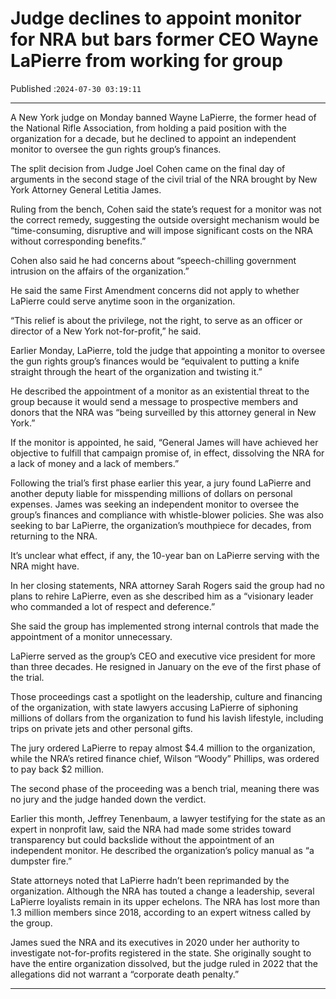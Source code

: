 # Judge declines to appoint monitor for NRA but bars former CEO Wayne LaPierre from working for group

Published :`2024-07-30 03:19:11`

---

A New York judge on Monday banned Wayne LaPierre, the former head of the National Rifle Association, from holding a paid position with the organization for a decade, but he declined to appoint an independent monitor to oversee the gun rights group’s finances.

The split decision from Judge Joel Cohen came on the final day of arguments in the second stage of the civil trial of the NRA brought by New York Attorney General Letitia James.

Ruling from the bench, Cohen said the state’s request for a monitor was not the correct remedy, suggesting the outside oversight mechanism would be “time-consuming, disruptive and will impose significant costs on the NRA without corresponding benefits.”

Cohen also said he had concerns about “speech-chilling government intrusion on the affairs of the organization.”

He said the same First Amendment concerns did not apply to whether LaPierre could serve anytime soon in the organization.

“This relief is about the privilege, not the right, to serve as an officer or director of a New York not-for-profit,” he said.

Earlier Monday, LaPierre, told the judge that appointing a monitor to oversee the gun rights group’s finances would be “equivalent to putting a knife straight through the heart of the organization and twisting it.”

He described the appointment of a monitor as an existential threat to the group because it would send a message to prospective members and donors that the NRA was “being surveilled by this attorney general in New York.”

If the monitor is appointed, he said, “General James will have achieved her objective to fulfill that campaign promise of, in effect, dissolving the NRA for a lack of money and a lack of members.”

Following the trial’s first phase earlier this year, a jury found LaPierre and another deputy liable for misspending millions of dollars on personal expenses. James was seeking an independent monitor to oversee the group’s finances and compliance with whistle-blower policies. She was also seeking to bar LaPierre, the organization’s mouthpiece for decades, from returning to the NRA.

It’s unclear what effect, if any, the 10-year ban on LaPierre serving with the NRA might have.

In her closing statements, NRA attorney Sarah Rogers said the group had no plans to rehire LaPierre, even as she described him as a “visionary leader who commanded a lot of respect and deference.”

She said the group has implemented strong internal controls that made the appointment of a monitor unnecessary.

LaPierre served as the group’s CEO and executive vice president for more than three decades. He resigned in January on the eve of the first phase of the trial.

Those proceedings cast a spotlight on the leadership, culture and financing of the organization, with state lawyers accusing LaPierre of siphoning millions of dollars from the organization to fund his lavish lifestyle, including trips on private jets and other personal gifts.

The jury ordered LaPierre to repay almost $4.4 million to the organization, while the NRA’s retired finance chief, Wilson “Woody” Phillips, was ordered to pay back $2 million.

The second phase of the proceeding was a bench trial, meaning there was no jury and the judge handed down the verdict.

Earlier this month, Jeffrey Tenenbaum, a lawyer testifying for the state as an expert in nonprofit law, said the NRA had made some strides toward transparency but could backslide without the appointment of an independent monitor. He described the organization’s policy manual as “a dumpster fire.”

State attorneys noted that LaPierre hadn’t been reprimanded by the organization. Although the NRA has touted a change a leadership, several LaPierre loyalists remain in its upper echelons. The NRA has lost more than 1.3 million members since 2018, according to an expert witness called by the group.

James sued the NRA and its executives in 2020 under her authority to investigate not-for-profits registered in the state. She originally sought to have the entire organization dissolved, but the judge ruled in 2022 that the allegations did not warrant a “corporate death penalty.”

---

